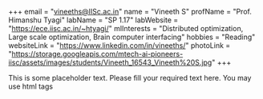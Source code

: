 +++
email = "vineeths@IISc.ac.in"
name = "Vineeth S"
profName = "Prof. Himanshu Tyagi"
labName = "SP 1.17"
labWebsite = "https://ece.iisc.ac.in/~htyagi/"
mlInterests = "Distributed optimization, Large scale optimization, Brain computer interfacing"
hobbies = "Reading"
websiteLink = "https://www.linkedin.com/in/vineeths/"
photoLink = "https://storage.googleapis.com/mtech-ai-pioneers-iisc/assets/images/students/Vineeth_16543_Vineeth%20S.jpg"
+++

This is some placeholder text. Please fill your required text here. You may use html tags